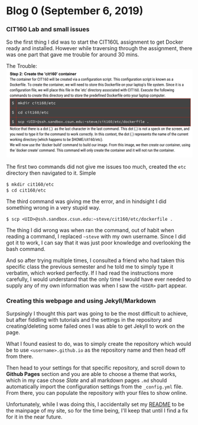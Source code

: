 
# Blog 0 (September 6, 2019)

### CIT160 Lab and small issues

So the first thing I did was to start the CIT160L assignment to get Docker ready and installed. However while traversing through the assignment, there was one part that gave me trouble for around 30 mins. 

The Trouble: 
![Trouble](https://github.com/FurenchiFurai/furenchifurai.github.io/blob/master/cit160%20lab%20errors.png?raw=true)

The first two commands did not give me issues too much, created the `etc` directory then navigated to it. Simple
```
$ mkdir cit160/etc
$ cd cit160/etc
```

The third command was giving me the error, and in hindsight I did something wrong in a very stupid way.
```
$ scp <UID>@ssh.sandbox.csun.edu:~steve/cit160/etc/dockerfile .
```	

The thing I did wrong was when ran the command, out of habit when reading a command, I replaced `~steve` with my own username.  Since I did got it to work, I can say that it was just poor knowledge and overlooking the bash command. 

And so after trying multiple times, I consulted a friend who had taken this specific class the previous semester and he told me to simply type it verbatim, which worked perfectly. If I had read the instructions more carefully, I would understand that the only time I would have ever needed to supply any of my own information was when I saw the `<USER>` part appear. 

### Creating this webpage and using Jekyll/Markdown

Surpsingly I thought this part was going to be the most difficult to achieve, but after fiddling with tutorials and the settings in the repository and creating/deleting some failed ones I was able to get Jekyll to work on the page.

What I found easiest to do, was to simply create the repository which would be to use `<username>.github.io` as the repository name and then head off from there. 

Then head to your settings for that specific repository, and scroll down to **Github Pages** section and you are able to choose a theme that works, which in my case chose *Slate* and all markdown pages `.md` should automatically import the configuration settings from the `_config.yml` file. From there, you can populate the repository with your files to show online.

Unfortunately, while I was doing this, I accidentally set my [README](https://furenchifurai.github.io) to be the mainpage of my site, so for the time being, I'll keep that until I find a fix for it in the near future. 